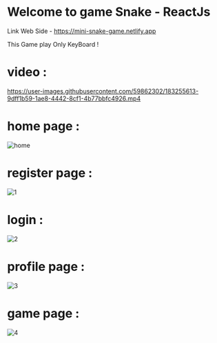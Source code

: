 # Welcome to game Snake - ReactJs

Link Web Side - https://mini-snake-game.netlify.app
  
This Game play Only KeyBoard !
 
# video :
 
https://user-images.githubusercontent.com/59862302/183255613-9dff1b59-1ae8-4442-8cf1-4b77bbfc4926.mp4


# home page :

![home](https://user-images.githubusercontent.com/59862302/182630467-27e3914b-c825-44b1-92f1-336beb4aa3bd.jpg)
                                          
                                           
# register page :
                                               
![1](https://user-images.githubusercontent.com/59862302/183255492-b1624b7c-ea79-4244-9fbf-10a98b855c3e.jpg)

# login :

![2](https://user-images.githubusercontent.com/59862302/183255489-59605b58-3e2a-442d-9c4b-2f6bfd2f695b.jpg)


# profile page :

![3](https://user-images.githubusercontent.com/59862302/183255482-6b88928f-a8e7-4fc1-8da0-137722154bc8.jpg)


# game page :

![4](https://user-images.githubusercontent.com/59862302/183255478-99079b05-9513-4d40-9949-3335eaec31eb.jpg)


                                 


